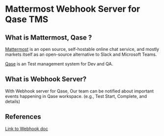 # Mattermost Webhook Server for Qase TMS

## What is Mattermost, Qase ?

[Mattermost](https://mattermost.com) is an open source, self-hostable online chat service, and mostly markets itself as an open-source alternative to Slack and Microsoft Teams. 

[Qase](https://qase.io/) is an Test management system for Dev and QA.


## What is Webhook Server? 

With Webhook server for Qase, Our team can be notified about important events happening in Qase workspace. (e.g., Test Start, Complete, and details)

## References
[Link to Webhook doc](https://developers.qase.io/docs/webhooks)
